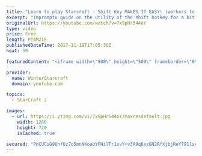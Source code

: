 ```yaml
---
title: "Learn to play Starcraft - Shift Key MAKES IT EASY! (workers to gas, waypoints, ctrl grps, moving)"
excerpt: "impromptu guide on the utility of the shift hotkey for a bit of everything"
originalUrl: https://youtube.com/watch?v=7x9pHr544oY
type: video
price: Free
length: PT4M21S
publishedDateTime: 2017-11-19T17:05:30Z
heat: 50

featuredContent: "<iframe width=\"800\" height=\"500\" frameborder=\"0\" src=\"https://www.youtube.com/embed/7x9pHr544oY\" allow=\"accelerometer; autoplay; encrypted-media; gyroscope; picture-in-picture\" allowfullscreen></iframe>"

provider:
  name: WinterStarcraft
  domain: youtube.com

topics:
  - StarCraft 2

images:
  - url: https://i.ytimg.com/vi/7x9pHr544oY/maxresdefault.jpg
    width: 1280
    height: 720
    isCached: true

secured: "PnCUCsG9UnfUz7o5mnNKoaoYFHilTr1xvY+v3A9q6xzGN2RfXjbjReY791lsAnRi4pKjZQKTSXdJuKvdrmNTfSuqrDpqTjJ7FXaMTz/xeZdasLTKkBhX/ZIWYZpe8urJKegvM535/uEPOjdctCdCV3+3n9NFKFR5g+8dxSYbCEtonZHwMBexwmhS2ADoUUqIUrMLR1SceuBblLML+4twDVx9BiIA0BlYstQmSFVQsYYN2DnRCmpT4dU0pvnpVdEFsB7MLRf7J4IAu2SUizb8AE4LiYNgB2cmQQ3vVPxIbO4xt1TsRsjE8TNwixqPMOMtRZ5h43t+Ypr7aoRef2bwReD3Dk3GRwLq6DCHXvG+ROKSv0m94t/QnJyYWzgJqCJ7OUfBpJBMofk+B8lgzxKG54VeoqMhfcoja3lmld0523o=;LO4IofemJao7kO9xYjS+EQ=="
---
```


